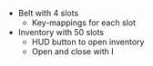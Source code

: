 - Belt with 4 slots
  - Key-mappings for each slot
- Inventory with 50 slots
  - HUD button to open inventory
  - Open and close with I